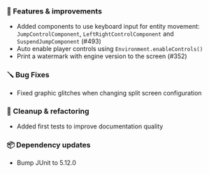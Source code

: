 ### 🚀 Features & improvements

- Added components to use keyboard input for entity movement: `JumpControlComponent`, `LeftRightControlComponent` and `SuspendJumpComponent` (#493)
- Auto enable player controls using `Environment.enableControls()`
- Print a watermark with engine version to the screen (#352)

### 🪛 Bug Fixes

- Fixed graphic glitches when changing split screen configuration

### 🧽 Cleanup & refactoring

- Added first tests to improve documentation quality

### 📦 Dependency updates

- Bump JUnit to 5.12.0